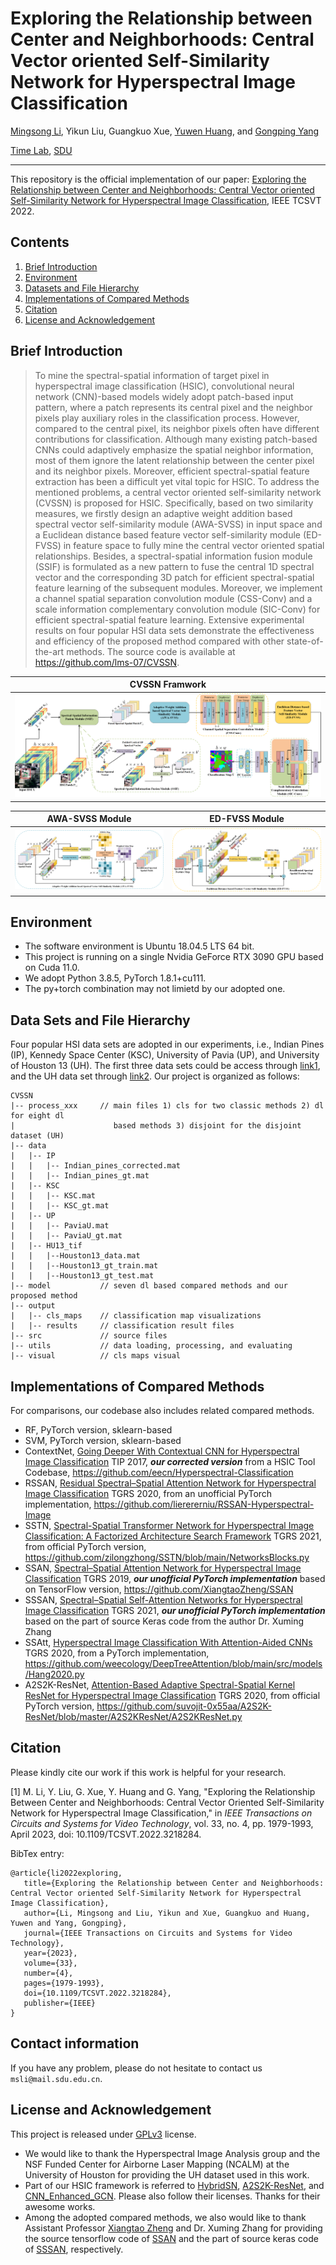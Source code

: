 # Exploring the Relationship between Center and Neighborhoods: Central Vector oriented Self-Similarity Network for Hyperspectral Image Classification

[Mingsong Li](https://orcid.org/0000-0001-6133-3923), Yikun Liu, Guangkuo Xue, [Yuwen Huang](https://jsj.hezeu.edu.cn/info/1302/6525.htm), and [Gongping Yang](https://faculty.sdu.edu.cn/gpyang)

[Time Lab](https://time.sdu.edu.cn/), [SDU](https://www.sdu.edu.cn/)

-----------
This repository is the official implementation of our paper:
[Exploring the Relationship between Center and Neighborhoods: Central Vector oriented Self-Similarity Network for
Hyperspectral Image Classification](https://doi.org/10.1109/TCSVT.2022.3218284), IEEE TCSVT 2022.

## Contents
1. [Brief Introduction](#Brief-Introduction)
1. [Environment](#Environment)
1. [Datasets and File Hierarchy](#Datasets-and-File-Hierarchy)
1. [Implementations of Compared Methods](#Implementations-of-Compared-Methods)
1. [Citation](#Citation)
1. [License and Acknowledgement](License-and-Acknowledgement)

## Brief Introduction
> To mine the spectral-spatial information of target pixel in hyperspectral image classification (HSIC), convolutional neural network (CNN)-based models widely adopt patch-based input pattern, where a patch represents its central pixel and the neighbor pixels play auxiliary roles in the classification process. However, compared to the central pixel, its neighbor pixels often have different contributions for classification. Although many existing patch-based CNNs could adaptively emphasize the spatial neighbor information, most of them ignore the latent relationship between the center pixel and its neighbor pixels. Moreover, efficient spectral-spatial feature extraction has been a difficult yet vital topic for HSIC. To address the mentioned problems, a central vector oriented self-similarity network (CVSSN) is proposed for HSIC. Specifically, based on two similarity measures, we firstly design an adaptive weight addition based spectral vector self-similarity module (AWA-SVSS) in input space and a Euclidean distance based feature vector self-similarity module (ED-FVSS) in feature space to fully mine the central vector oriented spatial relationships. Besides, a spectral-spatial information fusion module (SSIF) is formulated as a new pattern to fuse the central 1D spectral vector and the corresponding 3D patch for efficient spectral-spatial feature learning of the subsequent modules. Moreover, we implement a channel spatial separation convolution module (CSS-Conv) and a scale information complementary convolution module (SIC-Conv) for efficient spectral-spatial feature learning. Extensive experimental results on four popular HSI data sets demonstrate the effectiveness and efficiency of the proposed method compared with other state-of-the-art methods. The source code is available at https://github.com/lms-07/CVSSN.

|                   CVSSN Framwork
| :-----------------------------------------: |
| <img src="./src/CVSSN.png"  >  |

|              AWA-SVSS Module                |               ED-FVSS Module                |
| :-----------------------------------------: | :-----------------------------------------: |
|   <img src="./src/AWA-SVSS.png" >    | <img src="./src/ED-FVSS.png" >  |


## Environment
- The software environment is Ubuntu 18.04.5 LTS 64 bit.
- This project is running on a single Nvidia GeForce RTX 3090 GPU based on Cuda 11.0.
- We adopt Python 3.8.5, PyTorch 1.8.1+cu111.
- The py+torch combination may not limietd by our adopted one.


## Data Sets and File Hierarchy

Four popular HSI data sets are adopted in our experiments, i.e., Indian Pines (IP), Kennedy Space Center (KSC), University of Pavia (UP), and University of Houston 13 (UH).
The first three data sets could be access through [link1](http://www.ehu.eus/ccwintco/index.php?title=Hyperspectral_Remote_Sensing_Scenes##anomaly_detection), 
and the UH data set through [link2](https://hyperspectral.ee.uh.edu/?page_id=459). 
Our project is organized as follows:

```text
CVSSN
|-- process_xxx     // main files 1) cls for two classic methods 2) dl for eight dl
|                      based methods 3) disjoint for the disjoint dataset (UH)
|-- data                    
|   |-- IP
|   |   |-- Indian_pines_corrected.mat
|   |   |-- Indian_pines_gt.mat
|   |-- KSC
|   |   |-- KSC.mat
|   |   |-- KSC_gt.mat
|   |-- UP
|   |   |-- PaviaU.mat
|   |   |-- PaviaU_gt.mat
|   |-- HU13_tif
|   |   |--Houston13_data.mat
|   |   |--Houston13_gt_train.mat
|   |   |--Houston13_gt_test.mat
|-- model           // seven dl based compared methods and our proposed method
|-- output
|   |-- cls_maps    // classification map visualizations 
|   |-- results     // classification result files
|-- src             // source files
|-- utils           // data loading, processing, and evaluating
|-- visual          // cls maps visual
```

## Implementations of Compared Methods
For comparisons, our codebase also includes related compared methods.
- RF, PyTorch version, sklearn-based
- SVM, PyTorch version, sklearn-based
- ContextNet, [Going Deeper With Contextual CNN for Hyperspectral Image Classification](https://ieeexplore.ieee.org/document/7973178) TIP 2017, ***our corrected version*** from a HSIC Tool Codebase, https://github.com/eecn/Hyperspectral-Classification
- RSSAN, [Residual Spectral–Spatial Attention Network for Hyperspectral Image Classification](https://ieeexplore.ieee.org/document/9103247) TGRS 2020, from an unofficial PyTorch implementation, https://github.com/lierererniu/RSSAN-Hyperspectral-Image
- SSTN, [Spectral-Spatial Transformer Network for Hyperspectral Image Classification: A Factorized Architecture Search Framework](https://ieeexplore.ieee.org/document/9565208) TGRS 2021, from official PyTorch version, https://github.com/zilongzhong/SSTN/blob/main/NetworksBlocks.py
- SSAN, [Spectral–Spatial Attention Network for Hyperspectral Image Classification](https://ieeexplore.ieee.org/document/8909379) TGRS 2019, ***our unofficial PyTorch implementation*** based on TensorFlow version, https://github.com/XiangtaoZheng/SSAN
- SSSAN, [Spectral–Spatial Self-Attention Networks for Hyperspectral Image Classification](https://ieeexplore.ieee.org/document/9508777) TGRS 2021, ***our unofficial PyTorch implementation*** based on the part of source Keras code from the author Dr. Xuming Zhang
- SSAtt, [Hyperspectral Image Classification With Attention-Aided CNNs](https://ieeexplore.ieee.org/abstract/document/9142417) TGRS 2020, from a PyTorch implementation, https://github.com/weecology/DeepTreeAttention/blob/main/src/models/Hang2020.py
- A2S2K-ResNet, [Attention-Based Adaptive Spectral-Spatial Kernel ResNet for Hyperspectral Image Classification](https://ieeexplore.ieee.org/document/9306920) TGRS 2020, from official PyTorch version, https://github.com/suvojit-0x55aa/A2S2K-ResNet/blob/master/A2S2KResNet/A2S2KResNet.py
  

## Citation

Please kindly cite our work if this work is helpful for your research.

[1] M. Li, Y. Liu, G. Xue, Y. Huang and G. Yang, "Exploring the Relationship Between Center and Neighborhoods: Central Vector Oriented Self-Similarity Network for Hyperspectral Image Classification," in *IEEE Transactions on Circuits and Systems for Video Technology*, vol. 33, no. 4, pp. 1979-1993, April 2023, doi: 10.1109/TCSVT.2022.3218284.

BibTex entry:
```text
@article{li2022exploring,
   title={Exploring the Relationship between Center and Neighborhoods: Central Vector oriented Self-Similarity Network for Hyperspectral Image Classification},
   author={Li, Mingsong and Liu, Yikun and Xue, Guangkuo and Huang, Yuwen and Yang, Gongping},
   journal={IEEE Transactions on Circuits and Systems for Video Technology},
   year={2023},
   volume={33},
   number={4},
   pages={1979-1993},
   doi={10.1109/TCSVT.2022.3218284},
   publisher={IEEE}
}
```

## Contact information

If you have any problem, please do not hesitate to contact us `msli@mail.sdu.edu.cn`.

## License and Acknowledgement
This project is released under [GPLv3](http://www.gnu.org/licenses/) license.

- We would like to thank the Hyperspectral Image Analysis group and the NSF Funded Center for
   Airborne Laser Mapping (NCALM) at the University of Houston for providing the UH dataset used in this work.
- Part of our HSIC framework is referred to [HybridSN](https://github.com/gokriznastic/HybridSN), [A2S2K-ResNet](https://github.com/suvojit-0x55aa/A2S2K-ResNet), and [CNN_Enhanced_GCN](https://github.com/qichaoliu/CNN_Enhanced_GCN). Please also follow their licenses. Thanks for their awesome works.        
- Among the adopted compared methods, we also would like to thank Assistant Professor [Xiangtao Zheng](https://xiangtaozheng.github.io/) and 
   Dr. Xuming Zhang for providing the source tensorflow code of [SSAN](https://ieeexplore.ieee.org/document/8909379) and
   the part of source keras code of [SSSAN](https://ieeexplore.ieee.org/document/9508777?arnumber=9508777), respectively.










